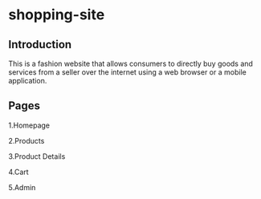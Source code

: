 # shopping-site

## Introduction
This is a fashion website that allows consumers to directly buy goods and services from a seller over the internet using a web browser or a mobile application.

## Pages
1.Homepage

2.Products

3.Product Details

4.Cart

5.Admin